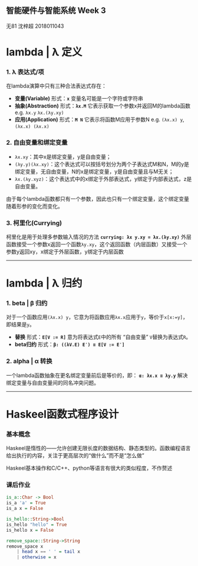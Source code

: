 ## 智能硬件与智能系统 Week 3

无81 沈梓超 2018011043

# lambda | λ 定义

### 1. λ 表达式/项

在lambda演算中只有三种合法表达式存在：

- **变量(Variable)**
	 形式：**`x`** 变量名可能是一个字符或字符串
- **抽象(Abstraction)**
	 形式：**`λx.M`** 它表示获取一个参数x并返回M的lambda函数
	 e.g. `λx.y` `λx.(λy.xy)`
- **应用(Application)**
	 形式：**`M N`** 它表示将函数M应用于参数N
	 e.g. `(λx.x) y`, `(λx.x) (λx.x)`

### 2. 自由变量和绑定变量

- `λx.xy`：其中x是绑定变量，y是自由变量；
- `(λy.y)(λx.xy)`：这个表达式可以按括号划分为两个子表达式M和N，M的y是绑定变量，无自由变量，N的x是绑定变量，y是自由变量且与M无关；
- `λx.(λy.xyz)`：这个表达式中的x绑定于外部表达式，y绑定于内部表达式，z是自由变量。

由于每个lambda函数都只有一个参数，因此也只有一个绑定变量，这个绑定变量随着形参的变化而变化。

### 	3. 柯里化(Currying)

 柯里化是用于处理多参数输入情况的方法
 **`currying: λx y.xy = λx.(λy.xy)`**
 外层函数接受一个参数x返回一个函数`λy.xy`，这个返回函数（内层函数）又接受一个参数y返回xy，x绑定于外层函数，y绑定于内层函数

------

# lambda | λ 归约

### 1. beta | β 归约

对于一个函数应用`(λx.x) y`，它意为将函数应用`λx.x`应用于`y`，等价于`x[x:=y]`，即结果是`y`。

- **替换**
	 形式：**`E[V := R]`**
	 意为将表达式`E`中的所有 “自由变量” `V`替换为表达式`R`。
- **beta归约**
	 形式：**`β: ((λV.E) E′) ≡ E[V := E′]`**

### 2. alpha | α 转换

一个lambda函数抽象在更名绑定变量前后是等价的，即：
 **`α: λx.x ≡ λy.y`**
 解决绑定变量与自由变量间的同名冲突问题。

------

# Haskeel函数式程序设计

### 基本概念

Haskeel是惰性的——允许创建无限长度的数据结构、静态类型的。函数编程语言给出执行的内容，关注于更高层次的“做什么”而不是“怎么做”

Haskeel基本操作和C/C++、python等语言有很大的类似程度，不作赘述

### 课后作业

```haskell
is_a::Char -> Bool
is_a 'a' = True
is_a x = False
```

```haskell
is_hello::String->Bool
is_hello "hello" = True
is_hello x = False
```

```haskell
remove_space::String->String
remove_space x
	| head x == ' ' = tail x
	| otherwise = x
```


